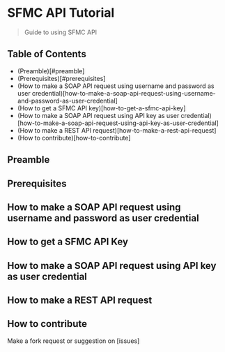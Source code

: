 # SFMC API Tutorial

> Guide to using SFMC API

## Table of Contents

* (Preamble)[#preamble]
* (Prerequisites)[#prerequisites]
* (How to make a SOAP API request using username and password as user credential)[how-to-make-a-soap-api-request-using-username-and-password-as-user-credential]
* (How to get a SFMC API key)[how-to-get-a-sfmc-api-key]
* (How to make a SOAP API request using API key as user credential)[how-to-make-a-soap-api-request-using-api-key-as-user-credential]
* (How to make a REST API request)[how-to-make-a-rest-api-request]
* (How to contribute)[how-to-contribute]

## Preamble

## Prerequisites

## How to make a SOAP API request using username and password as user credential

## How to get a SFMC API Key

## How to make a SOAP API request using API key as user credential

## How to make a REST API request

## How to contribute

Make a fork request or suggestion on [issues]
